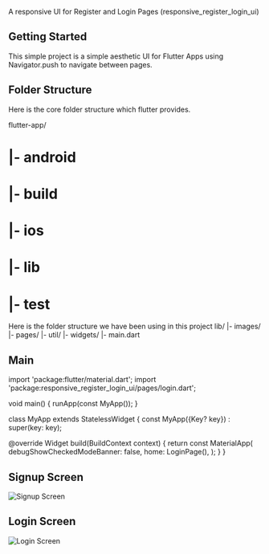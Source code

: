 A responsive UI for Register and Login Pages (responsive_register_login_ui)

## Getting Started
This simple project is a simple aesthetic UI for Flutter Apps using Navigator.push to navigate between pages.

## Folder Structure
Here is the core folder structure which flutter provides.

flutter-app/
# |- android
# |- build
# |- ios
# |- lib
# |- test

Here is the folder structure we have been using in this project
lib/
|- images/
|- pages/
|- util/
|- widgets/
|- main.dart

## Main
import 'package:flutter/material.dart';
import 'package:responsive_register_login_ui/pages/login.dart';

void main() {
  runApp(const MyApp());
}

class MyApp extends StatelessWidget {
  const MyApp({Key? key}) : super(key: key);

  @override
  Widget build(BuildContext context) {
    return const MaterialApp(
      debugShowCheckedModeBanner: false,
      home: LoginPage(),
    );
  }
}


## Signup Screen

![Signup Screen](https://user-images.githubusercontent.com/120676400/209547733-8ec98228-5353-48ee-b747-19b354cafdc6.png)

## Login Screen
![Login Screen](https://user-images.githubusercontent.com/120676400/209547795-787b031f-e8a7-471a-b71a-dbf14b043e34.png)

